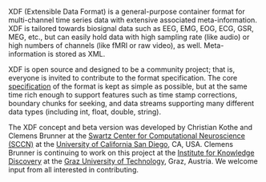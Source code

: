 XDF (Extensible Data Format) is a general-purpose container format for multi-channel time series data with extensive associated meta-information. XDF is tailored towards biosignal data such as EEG, EMG, EOG, ECG, GSR, MEG, etc., but can easily hold data with high sampling rate (like audio) or high numbers of channels (like fMRI or raw video), as well. Meta-information is stored as XML.

XDF is open source and designed to be a community project; that is, everyone is invited to contribute to the format specification. The core [specification](Specifications.md) of the format is kept as simple as possible, but at the same time rich enough to support features such as time stamp corrections, boundary chunks for seeking, and data streams supporting many different data types (including int, float, double, string).

The XDF concept and beta version was developed by Christian Kothe and Clemens Brunner at the [Swartz Center for Computational Neuroscience (SCCN)](http://sccn.ucsd.edu/) at the [University of California San Diego](http://www.ucsd.edu/), CA, USA. Clemens Brunner is continuing to work on this project at the [Institute for Knowledge Discovery](http://bci.tugraz.at/) at the [Graz University of Technology](http://www.tugraz.at), Graz, Austria.  We welcome input from all interested in contributing.